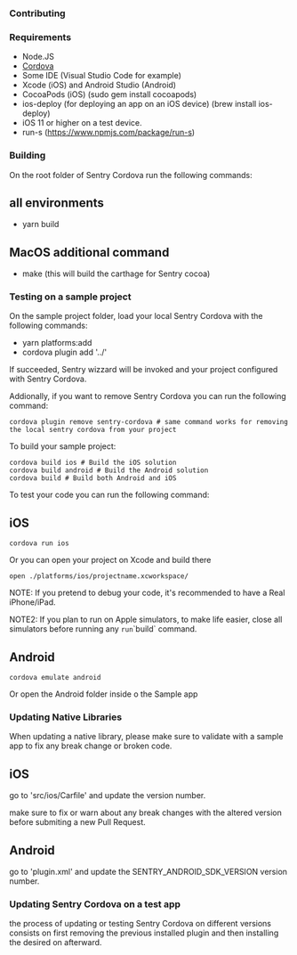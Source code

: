 ### Contributing

### Requirements

- Node.JS
- [Cordova](https://www.npmjs.com/package/cordova)
- Some IDE (Visual Studio Code for example)
- Xcode (iOS) and Android Studio (Android)
- CocoaPods (iOS) (sudo gem install cocoapods)
- ios-deploy (for deploying an app on an iOS device) (brew install ios-deploy)
- iOS 11 or higher on a test device.
- run-s (https://www.npmjs.com/package/run-s)

### Building

On the root folder of Sentry Cordova run the following commands:

## all environments

- yarn build

## MacOS additional command

- make (this will build the carthage for Sentry cocoa)

### Testing on a sample project

On the sample project folder, load your local Sentry Cordova with the following commands:

- yarn platforms:add
- cordova plugin add '../'

If succeeded, Sentry wizzard will be invoked and your project configured with Sentry Cordova.

Addionally, if you want to remove Sentry Cordova you can run the following command:

```
cordova plugin remove sentry-cordova # same command works for removing the local sentry cordova from your project
```

To build your sample project:

```
cordova build ios # Build the iOS solution
cordova build android # Build the Android solution
cordova build # Build both Android and iOS
```

To test your code you can run the following command:

## iOS

```
cordova run ios
```

Or you can open your project on Xcode and build there

```
open ./platforms/ios/projectname.xcworkspace/
```

NOTE: If you pretend to debug your code, it's recommended to have a Real iPhone/iPad.

NOTE2: If you plan to run on Apple simulators, to make life easier, close all simulators before running any
`run`\`build` command.

## Android

```
cordova emulate android
```

Or open the Android folder inside o the Sample app

### Updating Native Libraries

When updating a native library, please make sure to validate with a sample app to fix any break change or broken code.

## iOS

go to 'src/ios/Carfile' and update the version number.

make sure to fix or warn about any break changes with the altered version before submiting a new Pull Request.

## Android

go to 'plugin.xml' and update the SENTRY_ANDROID_SDK_VERSION version number.

### Updating Sentry Cordova on a test app

the process of updating or testing Sentry Cordova on different versions consists on first removing the previous
installed plugin and then installing the desired on afterward.

